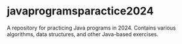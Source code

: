 # javaprogramsparactice2024
A repository for practicing Java programs in 2024. Contains various algorithms, data structures, and other Java-based exercises.
